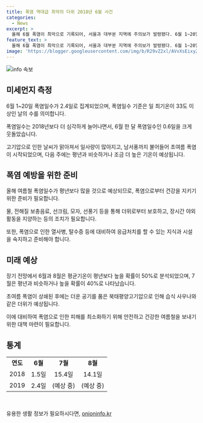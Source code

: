 ```yaml
---
title: 폭염 역대급 최악의 더위 2018년 6월 사건
categories:
  - News
excerpt: >
  올해 6월 폭염이 최악으로 기록되어, 서울과 대부분 지역에 주의보가 발령됐다. 6월 1~20일 폭염일수가 평년보다 4배 많아졌고, 고기압과 남서풍으로 인해 이른 무더위가 찾아왔다. 장마 시작으로 소강상태에 들어가겠지만, 장마 끝나면 찜통더위가 예상된다. 폭염연구센터장은 AI를 통해 올해 여름 폭염일수가 평년보다 많을 것으로 전망하고, 기상청은 6월과 8월 평균기온이 높을 확률을 분석했다. 7월은 비슷하거나 높을 확률이 있다.
feature_text: >
  올해 6월 폭염이 최악으로 기록되어, 서울과 대부분 지역에 주의보가 발령됐다. 6월 1~20일 폭염일수가 평년보다 4배 많아졌고, 고기압과 남서풍으로 인해 이른 무더위가 찾아왔다. 장마 시작으로 소강상태에 들어가겠지만, 장마 끝나면 찜통더위가 예상된다. 폭염연구센터장은 AI를 통해 올해 여름 폭염일수가 평년보다 많을 것으로 전망하고, 기상청은 6월과 8월 평균기온이 높을 확률을 분석했다. 7월은 비슷하거나 높을 확률이 있다.
image: 'https://blogger.googleusercontent.com/img/b/R29vZ2xl/AVvXsEixyZcFfHzMRdzZMjFBmAUKJYCLCGyLL1o632UiGVXcaFdKo_bkvkuCioo0uUKlGfBVcT3P84aROyZIXSBEx3Aw5nCQ3pTgDom1WDC4m8eifvWiAmWEEVb4x6G_l8C0QH225ldMjyaFvpxGEBGNO37VmDTDMHGhJPq73UglMfDca1-0aw/s1600/blogspot.png'
---
```


<p><img src="https://blogger.googleusercontent.com/img/b/R29vZ2xl/AVvXsEixyZcFfHzMRdzZMjFBmAUKJYCLCGyLL1o632UiGVXcaFdKo_bkvkuCioo0uUKlGfBVcT3P84aROyZIXSBEx3Aw5nCQ3pTgDom1WDC4m8eifvWiAmWEEVb4x6G_l8C0QH225ldMjyaFvpxGEBGNO37VmDTDMHGhJPq73UglMfDca1-0aw/s1600/blogspot.png" alt="info 속보" /></p>

<h2 data-ke-size="size26">미세먼지 측정</h2>

<p data-ke-size="size16">6월 1~20일 폭염일수가 2.4일로 집계되었으며, 폭염일수 기준은 일 최기온이 33도 이상인 날의 수를 의미합니다.</p>

<p data-ke-size="size16">폭염일수는 2018년보다 더 심각하게 늘어나면서, 6월 한 달 폭염일수인 0.6일을 크게 웃돌았습니다.</p>

<p data-ke-size="size16">고기압으로 인한 날씨가 맑아져서 일사량이 많아지고, 남서풍까지 불어들어 초여름 폭염이 시작되었으며, 다음 주에는 평년과 비슷하거나 조금 더 높은 기온이 예상됩니다.</p>

<h2 data-ke-size="size26">폭염 예방을 위한 준비</h2>

<p data-ke-size="size16">올해 여름철 폭염일수가 평년보다 많을 것으로 예상되므로, 폭염으로부터 건강을 지키기 위한 준비가 필요합니다.</p>

<p data-ke-size="size16">물, 전해질 보충음료, 선크림, 모자, 선풍기 등을 통해 더위로부터 보호하고, 장시간 야외 활동을 지양하는 등의 조치가 필요합니다.</p>

<p data-ke-size="size16">또한, 폭염으로 인한 열사병, 탈수증 등에 대비하여 응급처치를 할 수 있는 지식과 시설을 숙지하고 준비해야 합니다.</p>

<h2 data-ke-size="size26">미래 예상</h2>

<p data-ke-size="size16">장기 전망에서 6월과 8월은 평균기온이 평년보다 높을 확률이 50%로 분석되었으며, 7월은 평년과 비슷하거나 높을 확률이 40%로 나타났습니다.</p>

<p data-ke-size="size16">초여름 폭염이 상쇄된 후에는 더운 공기를 품은 북태평양고기압으로 인해 습식 사우나와 같은 더위가 예상됩니다.</p>

<p data-ke-size="size16">이에 대비하여 폭염으로 인한 피해를 최소화하기 위해 안전하고 건강한 여름철을 보내기 위한 대책 마련이 필요합니다.</p>

<h2 data-ke-size="size26">통계</h2>

<table>
    <tbody>
        <tr>
            <td style="text-align: center; height: 17px;"><b>연도</b></td>
            <td style="text-align: center; height: 17px;"><b>6월</b></td>
            <td style="text-align: center; height: 17px;"><b>7월</b></td>
            <td style="text-align: center; height: 17px;"><b>8월</b></td>
        </tr>
        <tr>
            <td style="text-align: center; height: 17px;">2018</td>
            <td style="text-align: center; height: 17px;">1.5일</td>
            <td style="text-align: center; height: 17px;">15.4일</td>
            <td style="text-align: center; height: 17px;">14.1일</td>
        </tr>
        <tr>
            <td style="text-align: center; height: 17px;">2019</td>
            <td style="text-align: center; height: 17px;">2.4일</td>
            <td style="text-align: center; height: 17px;">(예상 중)</td>
            <td style="text-align: center; height: 17px;">(예상 중)</td>
        </tr>
    </tbody>
</table>

<p data-ke-size="size16">&nbsp;</p>
유용한 생활 정보가 필요하시다면, <a href="https://onioninfo.kr" rel="dofollow">onioninfo.kr</a>


